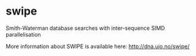 swipe
=====

Smith-Waterman database searches with inter-sequence SIMD parallelisation

More information about SWIPE is available here: http://dna.uio.no/swipe/
